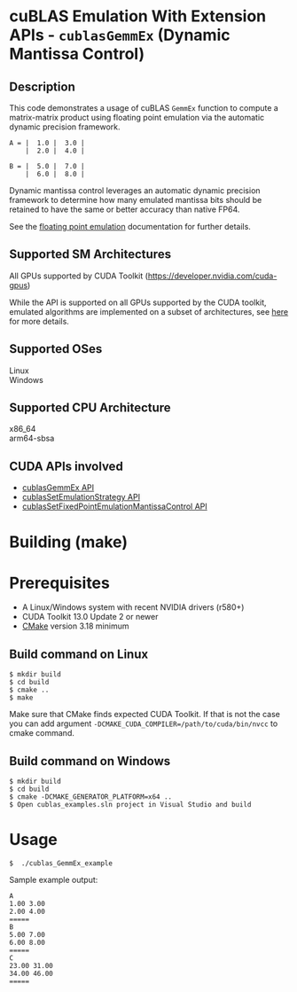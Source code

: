 # cuBLAS Emulation With Extension APIs - `cublasGemmEx` (Dynamic Mantissa Control)

## Description

This code demonstrates a usage of cuBLAS `GemmEx` function to compute a matrix-matrix product using floating point emulation via the automatic dynamic precision framework.

```
A = |  1.0 |  3.0 |
    |  2.0 |  4.0 |

B = |  5.0 |  7.0 |
    |  6.0 |  8.0 |
```

Dynamic mantissa control leverages an automatic dynamic precision framework to determine how many emulated mantissa bits should be retained to have the same or better accuracy than native FP64.

See the [floating point emulation](https://docs.nvidia.com/cuda/cublas/index.html#floating-point-emulation) documentation for further details.

## Supported SM Architectures

All GPUs supported by CUDA Toolkit (https://developer.nvidia.com/cuda-gpus)

While the API is supported on all GPUs supported by the CUDA toolkit, emulated algorithms are implemented on a subset of architectures, see [here](https://docs.nvidia.com/cuda/cublas/#floating-point-emulation-support-overview) for more details.

## Supported OSes

Linux  
Windows

## Supported CPU Architecture

x86_64  
arm64-sbsa

## CUDA APIs involved
- [cublasGemmEx API](https://docs.nvidia.com/cuda/cublas/index.html#cublasgemmex)
- [cublasSetEmulationStrategy API](https://docs.nvidia.com/cuda/cublas/index.html#cublassetemulationstrategy)
- [cublasSetFixedPointEmulationMantissaControl API](https://docs.nvidia.com/cuda/cublas/index.html#cublassetfixedpointemulationmantissacontrol)

# Building (make)

# Prerequisites
- A Linux/Windows system with recent NVIDIA drivers (r580+)
- CUDA Toolkit 13.0 Update 2 or newer
- [CMake](https://cmake.org/download) version 3.18 minimum

## Build command on Linux
```
$ mkdir build
$ cd build
$ cmake ..
$ make
```
Make sure that CMake finds expected CUDA Toolkit. If that is not the case you can add argument `-DCMAKE_CUDA_COMPILER=/path/to/cuda/bin/nvcc` to cmake command.

## Build command on Windows
```
$ mkdir build
$ cd build
$ cmake -DCMAKE_GENERATOR_PLATFORM=x64 ..
$ Open cublas_examples.sln project in Visual Studio and build
```

# Usage
```
$  ./cublas_GemmEx_example
```

Sample example output:

```
A
1.00 3.00
2.00 4.00
=====
B
5.00 7.00
6.00 8.00
=====
C
23.00 31.00
34.00 46.00
=====
```

